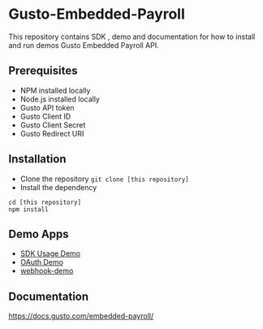 # Gusto-Embedded-Payroll

This repository contains SDK , demo and documentation for how to install and run demos Gusto Embedded Payroll API.

## Prerequisites

* NPM installed locally
* Node.js installed locally
* Gusto API token
* Gusto Client ID
* Gusto Client Secret
* Gusto Redirect URI

## Installation

* Clone the repository `git clone [this repository]`
* Install the dependency

```text
cd [this repository]
npm install
```

## Demo Apps

* [SDK Usage Demo](demo/demo-sdk/Readme.md)
* [OAuth Demo](demo/oAuth-demo/ReadMe.md)
* [webhook-demo](demo/webhook-demo/Readme.md)

## Documentation

https://docs.gusto.com/embedded-payroll/

